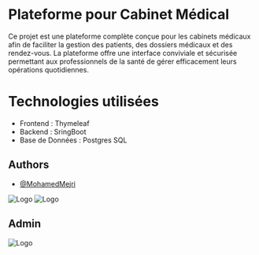 
# Plateforme pour Cabinet Médical

Ce projet est une plateforme complète conçue pour les cabinets médicaux afin de faciliter la gestion des patients, des dossiers médicaux et des rendez-vous. La plateforme offre une interface conviviale et sécurisée permettant aux professionnels de la santé de gérer efficacement leurs opérations quotidiennes.

# Technologies utilisées 

- Frontend : Thymeleaf 
- Backend : SringBoot 
- Base de Données : Postgres SQL






## Authors

- [@MohamedMejri](https://www.github.com/medmejri1)


![Logo](https://i.ibb.co/28fGx61/image.png)
![Logo](https://i.ibb.co/VVrCmmR/image.png)

## Admin

![Logo](https://i.ibb.co/LQw3J94/image.png)
